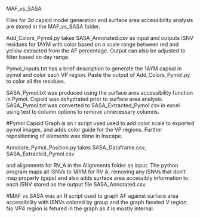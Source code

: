MAF_vs_SASA

Files for 3d capsid model generation and surface area accessibility analysis are stored in the MAF_vs_SASA folder.

Add_Colors_Pymol.py takes SASA_Annotated.csv as input and outputs iSNV residues for 1AYM with color based on a scale range between red and yellow extracted from the AF percentage. Output can also be adjusted to filter based on day range.

Pymol_Inputs.txt has a brief description to generate the 1AYM capsid in pymol and color each VP region. Paste the output of Add_Colors_Pymol.py to color all the residues.

SASA_Pymol.txt was produced using the surface area accessibility function in Pymol. Capsid was dehydrated prior to surface area analysis. SASA_Pymol.txt was converted to SASA_Extracted_Pymol.csv in excel using text to column options to remove unnecessary columns.

#Pymol Capsid Graph is an r script used used to add color scale to exported pymol images, and adds color guide for the VP regions. Further repositioning of elements was done in Inscape.

Annotate_Pymol_Position.py takes SASA_Dataframe.csv, SASA_Extracted_Pymol.csv

and alignments for RV_A in the Alignments folder as input. The python program maps all iSNVs to 1AYM for RV A, removing any iSNVs that don’t map properly (gaps) and also adds surface area accessibly information to each iSNV stored as the output file SASA_Annotated.csv.

#MAF vs SASA was an R script used to graph AF against surface area accessibility with iSNVs colored by group and the graph faceted V region. No VP4 region is fetured in the graph as it is mostly internal.